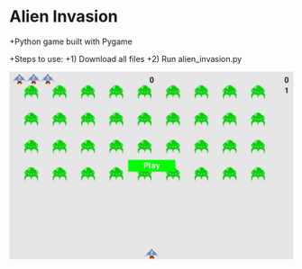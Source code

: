 # Alien Invasion
+Python game built with Pygame

+Steps to use:
+1) Download all files
+2) Run alien_invasion.py 

![ScreenShot](Alien.jpg)
